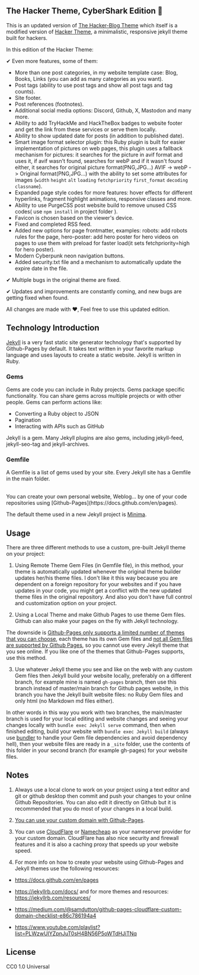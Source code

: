 ## The Hacker Theme, CyberShark Edition 🦈

This is an updated version of [The Hacker-Blog Theme](https://github.com/tocttou/hacker-blog) which itself is a modified version of [Hacker Theme](https://github.com/pages-themes/hacker), a minimalistic, responsive jekyll theme built for hackers.

In this edition of the Hacker Theme: 

✔ Even more features, some of them:

  - More than one post categories, in my website template case: Blog, Books, Links (you can add as many categories as you want).
  - Post tags (ability to use post tags and show all post tags and tag counts).
  - Site footer.
  - Post references (footnotes).
  - Additional social media options: Discord, Github, X, Mastodon and many more.
  - Ability to add TryHackMe and HackTheBox badges to website footer and get the link from these services or serve them locally.
  - Ability to show updated date for posts (in addition to published date).
  - Smart image format selector plugin: this Ruby plugin is built for easier implementation of pictures on web pages, this plugin uses a fallback mechanism for pictures: it searches for the picture in avif format and uses it, if avif wasn't found, searches for webP and if it wasn't found either, it searches for original picture format(PNG,JPG...) AVIF -> webP -> Original format(PNG,JPG...) with the ability to set some attributes for images (`width` `height` `alt` `loading` `fetchpriority` `first_format` `decoding` `classname`).
  - Expanded page style codes for more features: hover effects for different hyperlinks, fragment highlight animations, responsive classes and more.
  - Ability to use PurgeCSS post website build to remove unused CSS codes( use `npm install` in project folder ).
  - Favicon is chosen based on the viewer's device.
  - Fixed and completed RSS feed.
  - Added new options for page frontmatter, examples: robots: add robots rules for the page, hero-poster: add hero poster for hero videos on pages to use them with preload for faster load(it sets fetchpriority=high for hero poster).
  - Modern Cyberpunk neon navigation buttons.
  - Added security.txt file and a mechanism to automatically update the expire date in the file.

✔ Multiple bugs in the original theme are fixed. 

✔ Updates and improvements are constantly coming, and new bugs are getting fixed when found.

All changes are made with ❤, Feel free to use this updated edition.

## Technology Introduction

[Jekyll](https://jekyllrb.com/) is a very fast static site generator technology that's supported by Github-Pages by default. It takes text written in your favorite markup language and uses layouts to create a static website. Jekyll is written in Ruby.

### Gems
Gems are code you can include in Ruby projects. Gems package specific functionality. You can share gems across multiple projects or with other people. Gems can perform actions like:

* Converting a Ruby object to JSON
* Pagination
* Interacting with APIs such as GitHub

Jekyll is a gem. Many Jekyll plugins are also gems, including jekyll-feed, jekyll-seo-tag and jekyll-archives.

### Gemfile
A Gemfile is a list of gems used by your site. Every Jekyll site has a Gemfile in the main folder.

<br>
You can create your own personal website, Weblog... by one of your code repositories using [Github-Pages](https://docs.github.com/en/pages).

The default theme used in a new Jekyll project is [Minima](https://github.com/jekyll/minima).

## Usage

There are three different methods to use a custom, pre-built Jekyll theme on your project:

1) Using Remote Theme Gem Files (in Gemfile file), in this method, your theme is automatically updated whenever the original theme builder updates her/his theme files. I don't like it this way because you are dependent on a foreign repository for your websites and if you have updates in your code, you might get a conflict with the new updated theme files in the original repository. And also you don't have full control and customization option on your project.

2) Using a Local Theme and make Github Pages to use theme Gem files. Github can also make your pages on the fly with Jekyll technology.

  The downside is [Github-Pages only supports a limited number of themes that you can choose](https://pages.github.com/themes/), each theme has its own Gem files and [not all  Gem files are supported by Github Pages](https://docs.github.com/en/pages/setting-up-a-github-pages-site-with-jekyll/about-github-pages-and-jekyll#plugins), so you cannot use  every Jekyll theme that you see online. If you like one of the themes that Github-Pages supports, use this method.

3) Use whatever Jekyll theme you see and like on the web with any custom Gem files then Jekyll build your website locally, preferably on a different branch, for example mine is named `gh-pages` branch, then use this branch instead of master/main branch for Github pages website, in this branch you have the Jekyll built website files: no Ruby Gem files and only html (no Markdown md files either).

In other words in this way you work with two branches, the main/master branch is used for your local editing and website changes and seeing your changes locally with `bundle exec Jekyll serve` command, then when finished editing, build your website with `bundle exec Jekyll build` (always use [bundler](https://jekyllrb.com/docs/ruby-101/#bundler) to handle your Gem file dependencies and avoid dependency hell), then your website files are ready in a `_site` folder, use the contents of this folder in your second branch (for example gh-pages) for your website files.

## Notes

1) Always use a local clone to work on your project using a text editor and git or github desktop then commit and push your changes to your online Github Repositories. You can also edit it directly on Github but it is recommended that you do most of your changes in a local build.

2) [You can use your custom domain with Github-Pages](https://docs.github.com/en/pages/configuring-a-custom-domain-for-your-github-pages-site).

3) You can use [CloudFlare](https://www.cloudflare.com/) or [Namecheap](https://www.namecheap.com/domains/freedns/) as your nameserver provider for your custom domain. CloudFlare has also nice security and firewall features and it is also a caching proxy that speeds up your website speed.

4) For more info on how to create your website using Github-Pages and Jekyll themes use the following resources:

* https://docs.github.com/en/pages

* https://jekyllrb.com/docs/ and for more themes and resources: https://jekyllrb.com/resources/

* https://medium.com/@samdutton/github-pages-cloudflare-custom-domain-checklist-e86c786194a4

* https://www.youtube.com/playlist?list=PLWzwUIYZpnJuT0sH4BN56P5oWTdHJiTNq


## License

CC0 1.0 Universal
